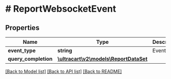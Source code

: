 # # ReportWebsocketEvent

## Properties

Name | Type | Description | Notes
------------ | ------------- | ------------- | -------------
**event_type** | **string** | Event type | [optional]
**query_completion** | [**\ultracart\v2\models\ReportDataSet**](ReportDataSet.md) |  | [optional]

[[Back to Model list]](../../README.md#models) [[Back to API list]](../../README.md#endpoints) [[Back to README]](../../README.md)
